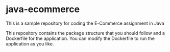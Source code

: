 # java-ecommerce
This is a sample repository for coding the E-Commerce assignment in Java

This repository contains the package structure that you should follow and a Dockerfile for the application. You can modify the Dockerfile to run the application as you like.
